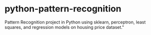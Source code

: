 # python-pattern-recognition
Pattern Recognition project in Python using sklearn, perceptron, least squares, and regression models on housing price dataset."
